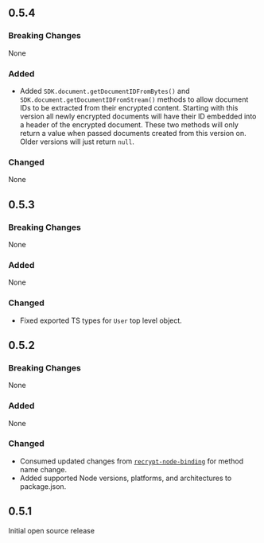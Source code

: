 ## 0.5.4

### Breaking Changes

None

### Added

* Added `SDK.document.getDocumentIDFromBytes()` and `SDK.document.getDocumentIDFromStream()` methods to allow document IDs to be extracted from their encrypted content. Starting with this version all newly encrypted documents will have their ID embedded into a header of the encrypted document. These two methods will only return a value when passed documents created from this version on. Older versions will just return `null`.

### Changed

None

## 0.5.3

### Breaking Changes

None

### Added

None

### Changed

* Fixed exported TS types for `User` top level object.


## 0.5.2

### Breaking Changes

None

### Added

None

### Changed

* Consumed updated changes from [`recrypt-node-binding`](https://github.com/IronCoreLabs/recrypt-node-binding) for method name change.
* Added supported Node versions, platforms, and architectures to package.json.


## 0.5.1

Initial open source release
